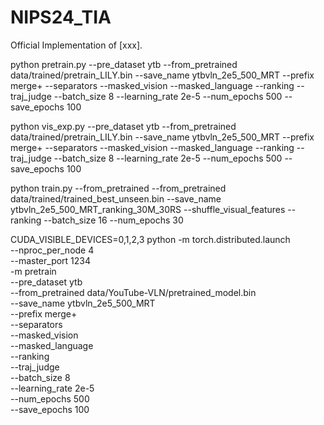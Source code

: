 # NIPS24_TIA
Official Implementation of [xxx].

python pretrain.py     --pre_dataset ytb     --from_pretrained data/trained/pretrain_LILY.bin     --save_name ytbvln_2e5_500_MRT     --prefix merge+     --separators     --masked_vision     --masked_language     --ranking     --traj_judge     --batch_size 8     --learning_rate 2e-5     --num_epochs 500     --save_epochs 100


python vis_exp.py --pre_dataset ytb     --from_pretrained data/trained/pretrain_LILY.bin     --save_name ytbvln_2e5_500_MRT     --prefix merge+     --separators     --masked_vision     --masked_language     --ranking     --traj_judge     --batch_size 8     --learning_rate 2e-5     --num_epochs 500     --save_epochs 100


python train.py --from_pretrained --from_pretrained data/trained/trained_best_unseen.bin --save_name ytbvln_2e5_500_MRT_ranking_30M_30RS --shuffle_visual_features --ranking --batch_size 16 --num_epochs 30




CUDA_VISIBLE_DEVICES=0,1,2,3 python -m torch.distributed.launch \
    --nproc_per_node 4 \
    --master_port 1234 \
    -m pretrain \
    --pre_dataset ytb \
    --from_pretrained data/YouTube-VLN/pretrained_model.bin \
    --save_name ytbvln_2e5_500_MRT \
    --prefix merge+ \
    --separators \
    --masked_vision \
    --masked_language \
    --ranking \
    --traj_judge \
    --batch_size 8 \
    --learning_rate 2e-5 \
    --num_epochs 500 \
    --save_epochs 100